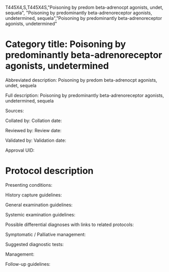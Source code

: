 T445X4,S,T445X4S,"Poisoning by predom beta-adrenocpt agonists, undet, sequela", "Poisoning by predominantly beta-adrenoreceptor agonists, undetermined, sequela","Poisoning by predominantly beta-adrenoreceptor agonists, undetermined"
# Category title: Poisoning by predominantly beta-adrenoreceptor agonists, undetermined

Abbreviated description: Poisoning by predom beta-adrenocpt agonists, undet, sequela

Full description: Poisoning by predominantly beta-adrenoreceptor agonists, undetermined, sequela

Sources:

Collated by:
Collation date:

Reviewed by:
Review date:

Validated by:
Validation date:

Approval UID:

# Protocol description

Presenting conditions:

History capture guidelines:

General examination guidelines:

Systemic examination guidelines:

Possible differential diagnoses with links to related protocols:

Symptomatic / Palliative management:

Suggested diagnostic tests:

Management:

Follow-up guidelines:
